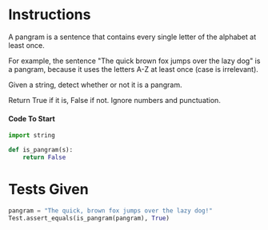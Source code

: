 # Instructions
A pangram is a sentence that contains every single letter of the alphabet at least once. 

For example, the sentence "The quick brown fox jumps over the lazy dog" is a pangram, because it uses the letters A-Z at least once (case is irrelevant).

Given a string, detect whether or not it is a pangram. 

Return True if it is, False if not. Ignore numbers and punctuation.


#### Code To Start
```python
import string

def is_pangram(s):
    return False
```

# Tests Given
```python
pangram = "The quick, brown fox jumps over the lazy dog!"
Test.assert_equals(is_pangram(pangram), True)

```